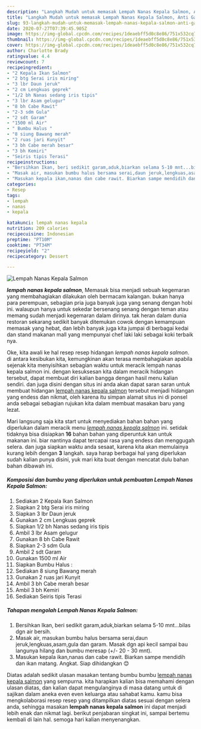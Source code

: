 ```yaml
---
description: "Langkah Mudah untuk memasak Lempah Nanas Kepala Salmon, Anti Gagal"
title: "Langkah Mudah untuk memasak Lempah Nanas Kepala Salmon, Anti Gagal"
slug: 93-langkah-mudah-untuk-memasak-lempah-nanas-kepala-salmon-anti-gagal
date: 2020-07-27T07:39:45.905Z
image: https://img-global.cpcdn.com/recipes/1deaebff5d0c8e86/751x532cq70/lempah-nanas-kepala-salmon-foto-resep-utama.jpg
thumbnail: https://img-global.cpcdn.com/recipes/1deaebff5d0c8e86/751x532cq70/lempah-nanas-kepala-salmon-foto-resep-utama.jpg
cover: https://img-global.cpcdn.com/recipes/1deaebff5d0c8e86/751x532cq70/lempah-nanas-kepala-salmon-foto-resep-utama.jpg
author: Charlotte Brady
ratingvalue: 4.4
reviewcount: 7
recipeingredient:
- "2 Kepala Ikan Salmon"
- "2 btg Serai iris miring"
- "3 lbr Daun jeruk"
- "2 cm Lengkuas geprek"
- "1/2 bh Nanas sedang iris tipis"
- "3 lbr Asam gelugur"
- "8 bh Cabe Rawit"
- "2-3 sdm Gula"
- "2 sdt Garam"
- "1500 ml Air"
- " Bumbu Halus "
- "8 siung Bawang merah"
- "2 ruas jari Kunyit"
- "3 bh Cabe merah besar"
- "3 bh Kemiri"
- "Seiris tipis Terasi"
recipeinstructions:
- "Bersihkan Ikan, beri sedikit garam,aduk,biarkan selama 5-10 mnt...bilas dgn air bersih."
- "Masak air, masukan bumbu halus bersama serai,daun jeruk,lengkuas,asam,gula dan garam. Masak dgn api kecil sampai bau langunya hilang dan bumbu meresap (+/- 20 - 30 mnt)."
- "Masukan kepala ikan,nanas dan cabe rawit. Biarkan sampe mendidih dan ikan matang. Angkat. Siap dihidangkan 😊"
categories:
- Resep
tags:
- lempah
- nanas
- kepala

katakunci: lempah nanas kepala 
nutrition: 209 calories
recipecuisine: Indonesian
preptime: "PT10M"
cooktime: "PT34M"
recipeyield: "2"
recipecategory: Dessert

---
```



![Lempah Nanas Kepala Salmon](https://img-global.cpcdn.com/recipes/1deaebff5d0c8e86/751x532cq70/lempah-nanas-kepala-salmon-foto-resep-utama.jpg)

<b><i>lempah nanas kepala salmon</i></b>, Memasak bisa menjadi sebuah kegemaran yang membahagiakan dilakukan oleh bermacam kalangan. bukan hanya para perempuan, sebagian pria juga banyak juga yang senang dengan hobi ini. walaupun hanya untuk sekedar bersenang senang dengan teman atau memang sudah menjadi kegemaran dalam dirinya. tak heran dalam dunia restoran sekarang sedikit banyak ditemukan cowok dengan kemampuan memasak yang hebat, dan lebih banyak juga kita jumpai di berbagai kedai dan stand makanan mall yang mempunyai chef laki laki sebagai koki terbaik nya.



Oke, kita awali ke hal resep resep hidangan <i>lempah nanas kepala salmon</i>. di antara kesibukan kita, kemungkinan akan terasa membahagiakan apabila sejenak kita menyisihkan sebagian waktu untuk meracik lempah nanas kepala salmon ini. dengan kesuksesan kita dalam meracik hidangan tersebut, dapat membuat diri kalian bangga dengan hasil menu kalian sendiri. dan juga disini dengan situs ini anda akan dapat saran saran untuk membuat hidangan <u>lempah nanas kepala salmon</u> tersebut menjadi hidangan yang endess dan nikmat, oleh karena itu simpan alamat situs ini di ponsel anda sebagai sebagian rujukan kita dalam membuat masakan baru yang lezat.


Mari langsung saja kita start untuk menyediakan bahan bahan yang diperlukan dalam meracik menu <u><i>lempah nanas kepala salmon</i></u> ini. setidak tidaknya bisa disiapkan <b>16</b> bahan bahan yang diperuntuk kan untuk makanan ini. biar nantinya dapat tercapai rasa yang endess dan menggugah selera. dan juga siapkan waktu anda sesaat, karena kita akan memulainya kurang lebih dengan <b>3</b> langkah. saya harap berbagai hal yang diperlukan sudah kalian punya disini, yuk mari kita buat dengan mencatat dulu bahan bahan dibawah ini.

<!--inarticleads1-->

##### Komposisi dan bumbu yang diperlukan untuk pembuatan Lempah Nanas Kepala Salmon:

1. Sediakan 2 Kepala Ikan Salmon
1. Siapkan 2 btg Serai iris miring
1. Siapkan 3 lbr Daun jeruk
1. Gunakan 2 cm Lengkuas geprek
1. Siapkan 1/2 bh Nanas sedang iris tipis
1. Ambil 3 lbr Asam gelugur
1. Gunakan 8 bh Cabe Rawit
1. Siapkan 2-3 sdm Gula
1. Ambil 2 sdt Garam
1. Gunakan 1500 ml Air
1. Siapkan  Bumbu Halus :
1. Sediakan 8 siung Bawang merah
1. Gunakan 2 ruas jari Kunyit
1. Ambil 3 bh Cabe merah besar
1. Ambil 3 bh Kemiri
1. Sediakan Seiris tipis Terasi




<!--inarticleads2-->

##### Tahapan mengolah Lempah Nanas Kepala Salmon:

1. Bersihkan Ikan, beri sedikit garam,aduk,biarkan selama 5-10 mnt...bilas dgn air bersih.
1. Masak air, masukan bumbu halus bersama serai,daun jeruk,lengkuas,asam,gula dan garam. Masak dgn api kecil sampai bau langunya hilang dan bumbu meresap (+/- 20 - 30 mnt).
1. Masukan kepala ikan,nanas dan cabe rawit. Biarkan sampe mendidih dan ikan matang. Angkat. Siap dihidangkan 😊




Diatas adalah sedikit ulasan masakan tentang bumbu bumbu <u>lempah nanas kepala salmon</u> yang sempurna. kita harapkan kalian bisa memahami dengan ulasan diatas, dan kalian dapat mengulanginya di masa datang untuk di sajikan dalam aneka even even keluarga atau sahabat kamu. kamu bisa mengkolaborasi resep resep yang ditampilkan diatas sesuai dengan selera anda, sehingga masakan <b>lempah nanas kepala salmon</b> ini dapat menjadi lebih enak dan nikmat lagi. berikut penjabaran singkat ini, sampai bertemu kembali di lain hal. semoga hari kalian menyenangkan.
